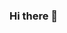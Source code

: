 ### Hi there 👋

<!--
**mkabdullahi/mkabdullahi** is a ✨ _special_ ✨ repository because its `README.md` (this file) appears on your GitHub profile.

Here are some ideas to get you started:

- 🔭 I’m currently working as an Agile Team Facilitator at SAP Lab Hungary
- 🌱 I’m currently learning Flutter, AWS, and Improving my Scrum Masters skills
- 👯 I’m looking to collaborate on Scrum Development and Flutter mobile apps. 
- 💬 Ask me about SAP Tools and Services, Agile Methodologies, Web Development and Mobile apps 
- 📫 How to reach me: LinkedIn: [https://github.com/Iltwats](https://www.linkedin.com/in/mkabdullahi/)https://www.linkedin.com/in/mkabdullahi/] 
- ⚡ Fun fact: I can speaks 4 languages becuase I lived in 3 different countries... still exploring
-->
